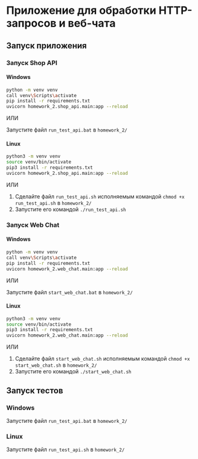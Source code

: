 **Приложение для обработки HTTP-запросов и веб-чата**
====================================================

**Запуск приложения**
--------------------

### Запуск Shop API

#### Windows

```bash
python -m venv venv
call venv\Scripts\activate
pip install -r requirements.txt
uvicorn homework_2.shop_api.main:app --reload
```

ИЛИ

Запустите файл `run_test_api.bat` в `homework_2/`

#### Linux

```bash
python3 -m venv venv
source venv/bin/activate
pip3 install -r requirements.txt
uvicorn homework_2.shop_api.main:app --reload
```

ИЛИ

1. Сделайте файл `run_test_api.sh` исполняемым командой `chmod +x run_test_api.sh` в `homework_2/`
2. Запустите его командой `./run_test_api.sh`

### Запуск Web Chat

#### Windows

```bash
python -m venv venv
call venv\Scripts\activate
pip install -r requirements.txt
uvicorn homework_2.web_chat.main:app --reload
```

ИЛИ

Запустите файл `start_web_chat.bat` в `homework_2/`

#### Linux

```bash
python3 -m venv venv
source venv/bin/activate
pip3 install -r requirements.txt
uvicorn homework_2.web_chat.main:app --reload
```

ИЛИ

1. Сделайте файл `start_web_chat.sh` исполняемым командой `chmod +x start_web_chat.sh` в `homework_2/`
2. Запустите его командой `./start_web_chat.sh`

**Запуск тестов**
-----------------

### Windows

Запустите файл `run_test_api.bat` в `homework_2/`

### Linux

Запустите файл `run_test_api.sh` в `homework_2/`
